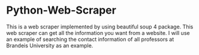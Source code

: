 # Python-Web-Scraper
This is a web scraper implemented by using beautiful soup 4 package. This web scraper can get all the information you want from a website. I will use an example of searching the contact information of all professors at Brandeis University as an example. 
